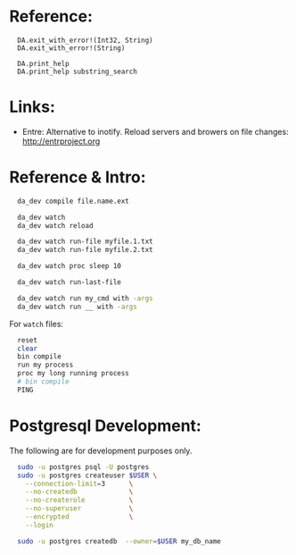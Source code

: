 
Reference:
============

```crystal
  DA.exit_with_error!(Int32, String)
  DA.exit_with_error!(String)

  DA.print_help
  DA.print_help substring_search
```

Links:
======

* Entre: Alternative to inotify. Reload servers and browers
  on file changes: http://entrproject.org


Reference & Intro:
==================

```zsh
  da_dev compile file.name.ext

  da_dev watch
  da_dev watch reload

  da_dev watch run-file myfile.1.txt
  da_dev watch run-file myfile.2.txt

  da_dev watch proc sleep 10

  da_dev watch run-last-file

  da_dev watch run my_cmd with -args
  da_dev watch run __ with -args
```

For `watch` files:

```zsh
  reset
  clear
  bin compile
  run my process
  proc my long running process
  # bin compile
  PING
```

Postgresql Development:
=======================

The following are for development purposes only.

```sh
  sudo -u postgres psql -U postgres
  sudo -u postgres createuser $USER \
    --connection-limit=3      \
    --no-createdb             \
    --no-createrole           \
    --no-superuser            \
    --encrypted               \
    --login

  sudo -u postgres createdb  --owner=$USER my_db_name

```

